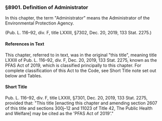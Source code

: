 ### §8901. Definition of Administrator ###

In this chapter, the term "Administrator" means the Administrator of the Environmental Protection Agency.

(Pub. L. 116–92, div. F, title LXXIII, §7302, Dec. 20, 2019, 133 Stat. 2275.)

#### References in Text ####

This chapter, referred to in text, was in the original "this title", meaning title LXXIII of Pub. L. 116–92, div. F, Dec. 20, 2019, 133 Stat. 2275, known as the PFAS Act of 2019, which is classified principally to this chapter. For complete classification of this Act to the Code, see Short Title note set out below and Tables.

#### Short Title ####

Pub. L. 116–92, div. F, title LXXIII, §7301, Dec. 20, 2019, 133 Stat. 2275, provided that: "This title [enacting this chapter and amending section 2607 of this title and sections 300j–12 and 11023 of Title 42, The Public Health and Welfare] may be cited as the 'PFAS Act of 2019'."